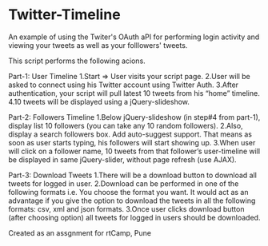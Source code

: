 # Twitter-Timeline
An example of using the Twiter's OAuth aPI for performing login activity and viewing your tweets as well as your folllowers' tweets.

This script performs the following acions.

Part-1: User Timeline
1.Start => User visits your script page.
2.User will be asked to connect using his Twitter account using Twitter Auth.
3.After authentication, your script will pull latest 10 tweets from his “home” timeline.
4.10 tweets will be displayed using a jQuery-slideshow.


Part-2: Followers Timeline
1.Below jQuery-slideshow (in step#4 from part-1), display list 10 followers (you can take any 10 random followers).
2.Also, display a search followers box. Add auto-suggest support. That means as soon as user starts typing, his followers will start showing up.
3.When user will click on a follower name, 10 tweets from that follower’s user-timeline will be displayed in same jQuery-slider, without page refresh (use AJAX).

Part-3: Download Tweets
1.There will be a download button to download all tweets for logged in user.
2.Download can be performed in one of the following formats i.e. You choose the format you want. It would act as an advantage if you give the option to download the tweets in all the following formats:
csv, xml and json formats.
3.Once user clicks download button (after choosing option) all tweets for logged in users should be downloaded.

Created as an assgnment for rtCamp, Pune

